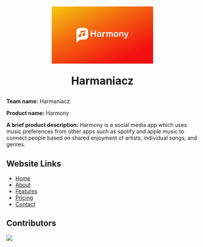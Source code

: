 <h1 align="center">
<a href="https://harmaniacz.github.io" target="_blank">
    <img src="website_images/heading.png" alt="Harmony GitHub README banner" height="150" align="center"></img>
</a>

Harmaniacz
</h1>

**Team name:** Harmaniacz

**Product name:** Harmony

**A brief product description:** Harmony is a social media app which uses music preferences from other apps such as spotify and apple music to connect people based on shared enjoyment of artists, individual songs, and genres.

## Website Links

- [Home](https://harmaniacz.github.io/)
- [About](https://harmaniacz.github.io/about)
- [Features](https://harmaniacz.github.io/features)
- [Pricing](https://harmaniacz.github.io/pricing)
- [Contact](https://harmaniacz.github.io/contact)

## Contributors
<a href="https://github.com/Harmaniacz/Harmaniacz.github.io/graphs/contributors">
  <img src="https://contrib.rocks/image?repo=Harmaniacz/Harmaniacz.github.io" />
</a>
